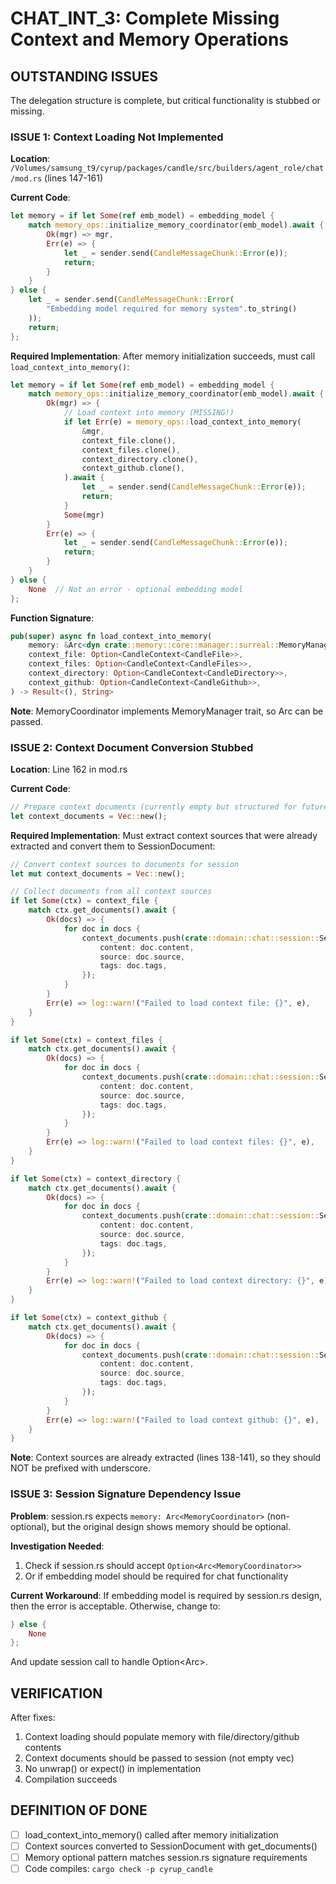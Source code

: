 # CHAT_INT_3: Complete Missing Context and Memory Operations

## OUTSTANDING ISSUES

The delegation structure is complete, but critical functionality is stubbed or missing.

### ISSUE 1: Context Loading Not Implemented

**Location**: `/Volumes/samsung_t9/cyrup/packages/candle/src/builders/agent_role/chat/mod.rs` (lines 147-161)

**Current Code**:
```rust
let memory = if let Some(ref emb_model) = embedding_model {
    match memory_ops::initialize_memory_coordinator(emb_model).await {
        Ok(mgr) => mgr,
        Err(e) => {
            let _ = sender.send(CandleMessageChunk::Error(e));
            return;
        }
    }
} else {
    let _ = sender.send(CandleMessageChunk::Error(
        "Embedding model required for memory system".to_string()
    ));
    return;
};
```

**Required Implementation**:
After memory initialization succeeds, must call `load_context_into_memory()`:

```rust
let memory = if let Some(ref emb_model) = embedding_model {
    match memory_ops::initialize_memory_coordinator(emb_model).await {
        Ok(mgr) => {
            // Load context into memory (MISSING!)
            if let Err(e) = memory_ops::load_context_into_memory(
                &mgr,
                context_file.clone(),
                context_files.clone(),
                context_directory.clone(),
                context_github.clone(),
            ).await {
                let _ = sender.send(CandleMessageChunk::Error(e));
                return;
            }
            Some(mgr)
        }
        Err(e) => {
            let _ = sender.send(CandleMessageChunk::Error(e));
            return;
        }
    }
} else {
    None  // Not an error - optional embedding model
};
```

**Function Signature**:
```rust
pub(super) async fn load_context_into_memory(
    memory: &Arc<dyn crate::memory::core::manager::surreal::MemoryManager>,
    context_file: Option<CandleContext<CandleFile>>,
    context_files: Option<CandleContext<CandleFiles>>,
    context_directory: Option<CandleContext<CandleDirectory>>,
    context_github: Option<CandleContext<CandleGithub>>,
) -> Result<(), String>
```

**Note**: MemoryCoordinator implements MemoryManager trait, so Arc<MemoryCoordinator> can be passed.

### ISSUE 2: Context Document Conversion Stubbed

**Location**: Line 162 in mod.rs

**Current Code**:
```rust
// Prepare context documents (currently empty but structured for future use)
let context_documents = Vec::new();
```

**Required Implementation**:
Must extract context sources that were already extracted and convert them to SessionDocument:

```rust
// Convert context sources to documents for session
let mut context_documents = Vec::new();

// Collect documents from all context sources
if let Some(ctx) = context_file {
    match ctx.get_documents().await {
        Ok(docs) => {
            for doc in docs {
                context_documents.push(crate::domain::chat::session::SessionDocument {
                    content: doc.content,
                    source: doc.source,
                    tags: doc.tags,
                });
            }
        }
        Err(e) => log::warn!("Failed to load context file: {}", e),
    }
}

if let Some(ctx) = context_files {
    match ctx.get_documents().await {
        Ok(docs) => {
            for doc in docs {
                context_documents.push(crate::domain::chat::session::SessionDocument {
                    content: doc.content,
                    source: doc.source,
                    tags: doc.tags,
                });
            }
        }
        Err(e) => log::warn!("Failed to load context files: {}", e),
    }
}

if let Some(ctx) = context_directory {
    match ctx.get_documents().await {
        Ok(docs) => {
            for doc in docs {
                context_documents.push(crate::domain::chat::session::SessionDocument {
                    content: doc.content,
                    source: doc.source,
                    tags: doc.tags,
                });
            }
        }
        Err(e) => log::warn!("Failed to load context directory: {}", e),
    }
}

if let Some(ctx) = context_github {
    match ctx.get_documents().await {
        Ok(docs) => {
            for doc in docs {
                context_documents.push(crate::domain::chat::session::SessionDocument {
                    content: doc.content,
                    source: doc.source,
                    tags: doc.tags,
                });
            }
        }
        Err(e) => log::warn!("Failed to load context github: {}", e),
    }
}
```

**Note**: Context sources are already extracted (lines 138-141), so they should NOT be prefixed with underscore.

### ISSUE 3: Session Signature Dependency Issue

**Problem**: session.rs expects `memory: Arc<MemoryCoordinator>` (non-optional), but the original design shows memory should be optional.

**Investigation Needed**:
1. Check if session.rs should accept `Option<Arc<MemoryCoordinator>>`
2. Or if embedding model should be required for chat functionality

**Current Workaround**: If embedding model is required by session.rs design, then the error is acceptable. Otherwise, change to:
```rust
} else {
    None
};
```

And update session call to handle Option<Arc<MemoryCoordinator>>.

## VERIFICATION

After fixes:
1. Context loading should populate memory with file/directory/github contents
2. Context documents should be passed to session (not empty vec)
3. No unwrap() or expect() in implementation
4. Compilation succeeds

## DEFINITION OF DONE

- [ ] load_context_into_memory() called after memory initialization
- [ ] Context sources converted to SessionDocument with get_documents()
- [ ] Memory optional pattern matches session.rs signature requirements
- [ ] Code compiles: `cargo check -p cyrup_candle`
